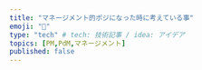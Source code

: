 ```yaml
---
title: "マネージメント的ポジになった時に考えている事"
emoji: "🤔"
type: "tech" # tech: 技術記事 / idea: アイデア
topics: [PM,PdM,マネージメント]
published: false
---
```

